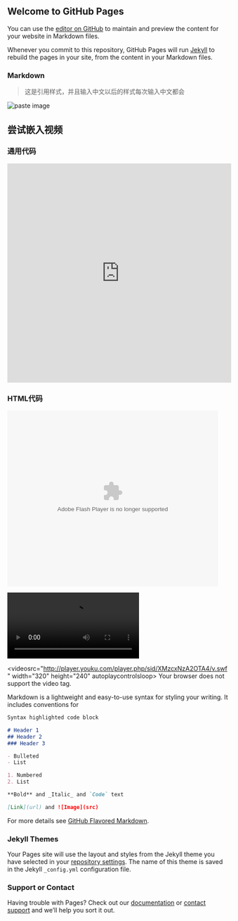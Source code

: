 ## Welcome to GitHub Pages

You can use the [editor on GitHub](https://github.com/newbiebt/newbiebt.github.io/edit/master/index.md) to maintain and preview the content for your website in Markdown files.

Whenever you commit to this repository, GitHub Pages will run [Jekyll](https://jekyllrb.com/) to rebuild the pages in your site, from the content in your Markdown files.

### Markdown

>这是引用样式，并且输入中文以后的样式每次输入中文都会

![paste image](http://oh1jgyw0v.bkt.clouddn.com/bcn0kq5zp0fg1pi178k56d7xoc?imageslim)


## 尝试嵌入视频

### 通用代码
<iframe height=498 width=510 src='http://player.youku.com/embed/XMzcxNzA2OTA4' frameborder=0 'allowfullscreen'></iframe>

### HTML代码

<embed src='http://player.youku.com/player.php/sid/XMzcxNzA2OTA4/v.swf' allowFullScreen='true' quality='high' width='480' height='400' align='middle' allowScriptAccess='always' type='application/x-shockwave-flash'></embed>

<video src="http://player.youku.com/player.php/sid/XMzcxNzA2OTA4/v.swf">您的浏览器不支持video标签</video>

<videosrc="http://player.youku.com/player.php/sid/XMzcxNzA2OTA4/v.swf" width="320" height="240" autoplaycontrolsloop>
Your browser does not support the video tag.
</video>

Markdown is a lightweight and easy-to-use syntax for styling your writing. It includes conventions for

```markdown
Syntax highlighted code block

# Header 1
## Header 2
### Header 3

- Bulleted
- List

1. Numbered
2. List

**Bold** and _Italic_ and `Code` text

[Link](url) and ![Image](src)
```

For more details see [GitHub Flavored Markdown](https://guides.github.com/features/mastering-markdown/).

### Jekyll Themes

Your Pages site will use the layout and styles from the Jekyll theme you have selected in your [repository settings](https://github.com/newbiebt/newbiebt.github.io/settings). The name of this theme is saved in the Jekyll `_config.yml` configuration file.

### Support or Contact

Having trouble with Pages? Check out our [documentation](https://help.github.com/categories/github-pages-basics/) or [contact support](https://github.com/contact) and we’ll help you sort it out.
